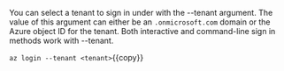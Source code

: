 
You can select a tenant to sign in under with the --tenant argument. The value of this argument can either be an `.onmicrosoft.com` domain or the Azure object ID for the tenant. Both interactive and command-line sign in methods work with --tenant.

`az login --tenant <tenant>`{{copy}}
